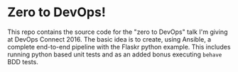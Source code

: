# Zero to DevOps!

This repo contains the source code for the "zero to DevOps" talk I'm giving at DevOps Connect 2016. The basic idea is to create, using Ansible, a complete end-to-end pipeline with the Flaskr python example. This includes running python based unit tests and as an added bonus executing ```behave``` BDD tests.